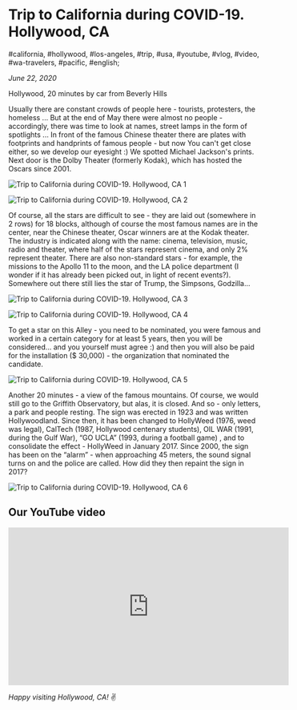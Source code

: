 # Trip to California during COVID-19. Hollywood, CA

#california, #hollywood, #los-angeles, #trip, #usa, #youtube, #vlog, #video, #wa-travelers, #pacific, #english;

_June 22, 2020_

Hollywood, 20 minutes by car from Beverly Hills

Usually there are constant crowds of people here - tourists, protesters, the homeless ... But at the end of May there were almost no people - accordingly, there was time to look at names, street lamps in the form of spotlights ... In front of the famous Chinese theater there are plates with footprints and handprints of famous people - but now You can't get close either, so we develop our eyesight :) We spotted Michael Jackson's prints. Next door is the Dolby Theater (formerly Kodak), which has hosted the Oscars since 2001.

![Trip to California during COVID-19. Hollywood, CA 1](/images/trip-to-california-during-covid-19-hollywood-ca/1.jpg "Trip to California during COVID-19. Hollywood, CA 1")

![Trip to California during COVID-19. Hollywood, CA 2](/images/trip-to-california-during-covid-19-hollywood-ca/2.jpg "Trip to California during COVID-19. Hollywood, CA 2")

Of course, all the stars are difficult to see - they are laid out (somewhere in 2 rows) for 18 blocks, although of course the most famous names are in the center, near the Chinese theater, Oscar winners are at the Kodak theater. The industry is indicated along with the name: cinema, television, music, radio and theater, where half of the stars represent cinema, and only 2% represent theater. There are also non-standard stars - for example, the missions to the Apollo 11 to the moon, and the LA police department (I wonder if it has already been picked out, in light of recent events?). Somewhere out there still lies the star of Trump, the Simpsons, Godzilla...

![Trip to California during COVID-19. Hollywood, CA 3](/images/trip-to-california-during-covid-19-hollywood-ca/3.jpg "Trip to California during COVID-19. Hollywood, CA 3")

![Trip to California during COVID-19. Hollywood, CA 4](/images/trip-to-california-during-covid-19-hollywood-ca/4.jpg "Trip to California during COVID-19. Hollywood, CA 4")

To get a star on this Alley - you need to be nominated, you were famous and worked in a certain category for at least 5 years, then you will be considered... and you yourself must agree :) and then you will also be paid for the installation ($ 30,000) - the organization that nominated the candidate.

![Trip to California during COVID-19. Hollywood, CA 5](/images/trip-to-california-during-covid-19-hollywood-ca/5.jpg "Trip to California during COVID-19. Hollywood, CA 5")

Another 20 minutes - a view of the famous mountains. Of course, we would still go to the Griffith Observatory, but alas, it is closed. And so - only letters, a park and people resting. The sign was erected in 1923 and was written Hollywoodland. Since then, it has been changed to HollyWeed (1976, weed was legal), CalTech (1987, Hollywood centenary students), OIL WAR (1991, during the Gulf War), “GO UCLA” (1993, during a football game) , and to consolidate the effect - HollyWeed in January 2017. Since 2000, the sign has been on the “alarm” - when approaching 45 meters, the sound signal turns on and the police are called. How did they then repaint the sign in 2017?

![Trip to California during COVID-19. Hollywood, CA 6](/images/trip-to-california-during-covid-19-hollywood-ca/6.jpg "Trip to California during COVID-19. Hollywood, CA 6")

## Our YouTube video

<iframe width="560" height="315" src="https://www.youtube.com/embed/DET7IXlQaWI" title="YouTube video player" frameborder="0" allow="accelerometer; autoplay; clipboard-write; encrypted-media; gyroscope; picture-in-picture" allowfullscreen></iframe>

_Happy visiting Hollywood, CA!_ :v:
